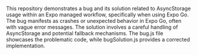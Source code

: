 This repository demonstrates a bug and its solution related to AsyncStorage usage within an Expo managed workflow, specifically when using Expo Go.  The bug manifests as crashes or unexpected behavior in Expo Go, often with vague error messages. The solution involves a careful handling of AsyncStorage and potential fallback mechanisms.  The bug.js file showcases the problematic code, while bugSolution.js provides a corrected implementation.